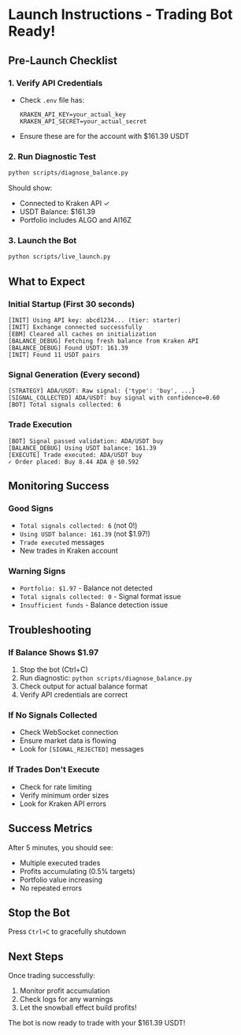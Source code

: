 # Launch Instructions - Trading Bot Ready!

## Pre-Launch Checklist

### 1. Verify API Credentials
- Check `.env` file has:
  ```
  KRAKEN_API_KEY=your_actual_key
  KRAKEN_API_SECRET=your_actual_secret
  ```
- Ensure these are for the account with $161.39 USDT

### 2. Run Diagnostic Test
```bash
python scripts/diagnose_balance.py
```

Should show:
- Connected to Kraken API ✓
- USDT Balance: $161.39
- Portfolio includes ALGO and AI16Z

### 3. Launch the Bot
```bash
python scripts/live_launch.py
```

## What to Expect

### Initial Startup (First 30 seconds)
```
[INIT] Using API key: abcd1234... (tier: starter)
[INIT] Exchange connected successfully
[EBM] Cleared all caches on initialization
[BALANCE_DEBUG] Fetching fresh balance from Kraken API
[BALANCE_DEBUG] Found USDT: 161.39
[INIT] Found 11 USDT pairs
```

### Signal Generation (Every second)
```
[STRATEGY] ADA/USDT: Raw signal: {'type': 'buy', ...}
[SIGNAL_COLLECTED] ADA/USDT: buy signal with confidence=0.60
[BOT] Total signals collected: 6
```

### Trade Execution
```
[BOT] Signal passed validation: ADA/USDT buy
[BALANCE_DEBUG] Using USDT balance: 161.39
[EXECUTE] Trade executed: ADA/USDT buy
✓ Order placed: Buy 8.44 ADA @ $0.592
```

## Monitoring Success

### Good Signs
- `Total signals collected: 6` (not 0!)
- `Using USDT balance: 161.39` (not $1.97!)
- `Trade executed` messages
- New trades in Kraken account

### Warning Signs
- `Portfolio: $1.97` - Balance not detected
- `Total signals collected: 0` - Signal format issue
- `Insufficient funds` - Balance detection issue

## Troubleshooting

### If Balance Shows $1.97
1. Stop the bot (Ctrl+C)
2. Run diagnostic: `python scripts/diagnose_balance.py`
3. Check output for actual balance format
4. Verify API credentials are correct

### If No Signals Collected
- Check WebSocket connection
- Ensure market data is flowing
- Look for `[SIGNAL_REJECTED]` messages

### If Trades Don't Execute
- Check for rate limiting
- Verify minimum order sizes
- Look for Kraken API errors

## Success Metrics

After 5 minutes, you should see:
- Multiple executed trades
- Profits accumulating (0.5% targets)
- Portfolio value increasing
- No repeated errors

## Stop the Bot
Press `Ctrl+C` to gracefully shutdown

## Next Steps
Once trading successfully:
1. Monitor profit accumulation
2. Check logs for any warnings
3. Let the snowball effect build profits!

The bot is now ready to trade with your $161.39 USDT!